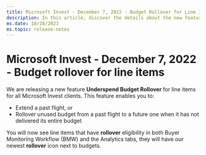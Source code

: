 ```yaml
---
title: Microsoft Invest - December 7, 2022 - Budget Rollover for Line Items
description: In this article, discover the details about the new feature "Underspend Budget Rollover" for line items for all Microsoft Invest clients.
ms.date: 10/28/2023
ms.topic: release-notes
---
```


# Microsoft Invest - December 7, 2022 - Budget rollover for line items

We are releasing a new feature **Underspend Budget Rollover** for line items for all Microsoft Invest clients. This feature enables you to:

- Extend a past flight, or
- Rollover unused budget from a past flight to a future one when it has not delivered its entire budget

You will now see line items that have **rollover** eligibility in both Buyer Monitoring Workflow (BMW) and the Analytics tabs, they will have our newest **rollover** icon next to budgets.
